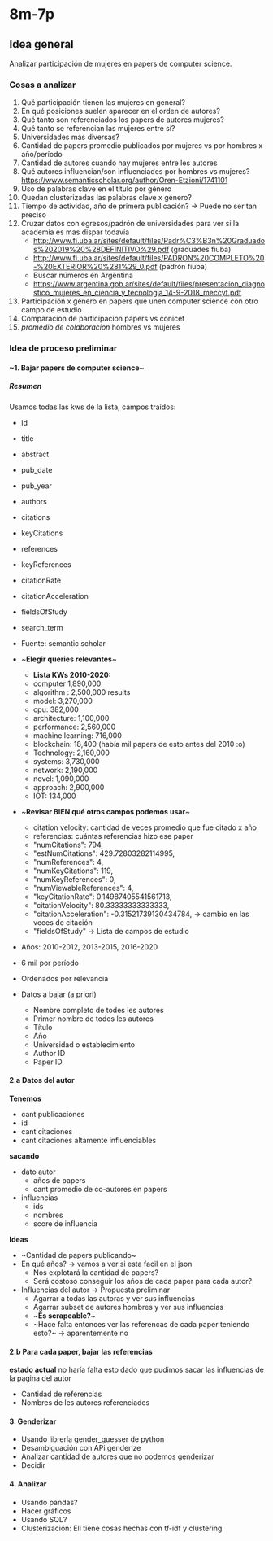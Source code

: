 # 8m-7p

## Idea general

Analizar participación de mujeres en papers de computer science.

### Cosas a analizar
1. Qué participación tienen las mujeres en general?
2. En qué posiciones suelen aparecer en el orden de autores?
3. Qué tanto son referenciados los papers de autores mujeres?
4. Qué tanto se referencian las mujeres entre sí?
5. Universidades más diversas?
6. Cantidad de papers promedio publicados por mujeres vs por hombres x año/período
7. Cantidad de autores cuando hay mujeres entre les autores
8. Qué autores influencian/son influenciades por hombres vs mujeres? https://www.semanticscholar.org/author/Oren-Etzioni/1741101
9. Uso de palabras clave en el título por género
10. Quedan clusterizadas las palabras clave x género? 
11. Tiempo de actividad, año de primera publicación? -> Puede no ser tan preciso
12. Cruzar datos con egresos/padrón de universidades para ver si la academia es mas dispar todavía
    * http://www.fi.uba.ar/sites/default/files/Padr%C3%B3n%20Graduados%202019%20%28DEFINITIVO%29.pdf (graduades fiuba)
    * http://www.fi.uba.ar/sites/default/files/PADRON%20COMPLETO%20-%20EXTERIOR%20%281%29_0.pdf (padrón fiuba)
    * Buscar números en Argentina 
    * https://www.argentina.gob.ar/sites/default/files/presentacion_diagnostico_mujeres_en_ciencia_y_tecnologia_14-9-2018_meccyt.pdf
13. Participación x género en papers que unen computer science con otro campo de estudio
14. Comparacion de participacion papers vs conicet
15. *promedio de colaboracion* hombres vs mujeres
### Idea de proceso preliminar
#### ~1. Bajar papers de computer science~
##### Resumen
   Usamos todas las kws de la lista, campos traídos:
   * id
   * title
   * abstract
   * pub_date
   * pub_year
   * authors
   * citations
   * keyCitations
   * references
   * keyReferences
   * citationRate
   * citationAcceleration
   * fieldsOfStudy
   * search_term
   
   
  * Fuente: semantic scholar
  * ~**Elegir queries relevantes**~
      * **Lista KWs 2010-2020:**
      * computer 1,890,000
      * algorithm : 2,500,000 results
      * model: 3,270,000
      * cpu: 382,000
      * architecture: 1,100,000
      * performance: 2,560,000
      * machine learning: 716,000
      * blockchain: 18,400 (había mil papers de esto antes del 2010 :o)
      * Technology: 2,160,000
      * systems: 3,730,000
      * network: 2,190,000
      * novel: 1,090,000
      * approach: 2,900,000
      * IOT: 134,000
  * ~**Revisar BIEN qué otros campos podemos usar**~
    * citation velocity: cantidad de veces promedio que fue citado x año
    * referencias: cuántas referencias hizo ese paper
    * "numCitations": 794,
    * "estNumCitations": 429.72803282114995,
    * "numReferences": 4,
    * "numKeyCitations": 119,
    * "numKeyReferences": 0,
    * "numViewableReferences": 4,
    * "keyCitationRate": 0.14987405541561713,
    * "citationVelocity": 80.33333333333333,
    * "citationAcceleration": -0.31521739130434784, -> cambio en las veces de citación
    * "fieldsOfStudy" -> Lista de campos de estudio
  * Años: 2010-2012, 2013-2015, 2016-2020
  * 6 mil por período
  * Ordenados por relevancia
  * Datos a bajar (a priori)
    * Nombre completo de todes les autores
    * Primer nombre de todes les autores
    * Título
    * Año
    * Universidad o establecimiento
    * Author ID
    * Paper ID
    
#### 2.a Datos del autor
**Tenemos**
* cant publicaciones
* id
* cant citaciones
* cant citaciones altamente influenciables

**sacando**
* dato autor
   * años de papers
   * cant promedio de co-autores en papers
* influencias
   * ids
   * nombres
   * score de influencia
   
**Ideas**
 * ~Cantidad de papers publicando~
 * En qué años? -> vamos a ver si esta facil en el json
      * Nos explotará la cantidad de papers? 
      * Será costoso conseguir los años de cada paper para cada autor?
  * Influencias del autor -> Propuesta preliminar
    * Agarrar a todas las autoras y ver sus influencias
    * Agarrar subset de autores hombres y ver sus influencias
    * ~**Es scrapeable?**~
    * ~Hace falta entonces ver las referencas de cada paper teniendo esto?~ -> aparentemente no

#### 2.b Para cada paper, bajar las referencias
**estado actual**
no haría falta esto dado que pudimos sacar las influencias de la pagina del autor
  * Cantidad de referencias
  * Nombres de les autores referenciades
  
#### 3. Genderizar
  * Usando librería gender_guesser de python
  * Desambiguación con APi genderize
  * Analizar cantidad de autores que no podemos genderizar
  * Decidir

#### 4. Analizar
  * Usando pandas?
  * Hacer gráficos
  * Usando SQL?
  * Clusterización: Eli tiene cosas hechas con tf-idf y clustering
